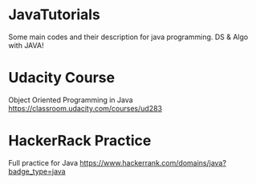 # JavaTutorials
Some main codes  and their description for java programming. DS &amp; Algo with JAVA!

# Udacity Course
Object Oriented Programming in Java
https://classroom.udacity.com/courses/ud283

# HackerRack Practice
Full practice for Java
https://www.hackerrank.com/domains/java?badge_type=java

